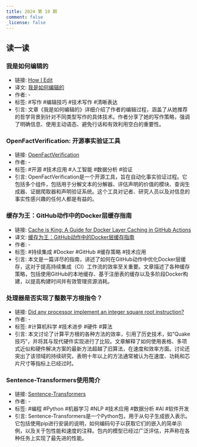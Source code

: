 ```yaml
---
title: 2024 第 10 期
comment: false
_license: false
---
```


## 读一读

### 我是如何编辑的

- 链接: [How I Edit](https://evaparish.com/blog/how-i-edit)
- 译文: [我是如何编辑的](https://endermio.notion.site/546c3367cdc643fbabe30e490b88e76d)
- 作者: -
- 标签: #写作 #编辑技巧 #技术写作 #清晰表达
- 引言: 文章《我是如何编辑的》详细介绍了作者的编辑过程，涵盖了从她推荐的哲学背景到针对不同类型写作的具体技术。作者分享了她的写作策略，强调了明确信息、使用主动语态、避免行话和有效利用空白的重要性。

### OpenFactVerification: 开源事实验证工具

- 链接: [OpenFactVerification](https://github.com/Libr-AI/OpenFactVerification)
- 作者: -
- 标签: #开源 #技术应用 #人工智能 #数据分析 #验证
- 引言: OpenFactVerification是一个开源工具，旨在自动化事实验证过程。它包括多个组件，包括用于分解文本的分解器、评估声明的价值的模块、查询生成器、证据爬取器和声明验证系统。这个工具对记者、研究人员以及对信息的事实性感兴趣的任何人都是有益的。

### 缓存为王：GitHub动作中的Docker层缓存指南

- 链接: [Cache is King: A Guide for Docker Layer Caching in GitHub Actions](https://blacksmith.sh/blog/cache-is-king-a-guide-for-docker-layer-caching-in-github-actions)
- 译文: [缓存为王：GitHub动作中的Docker层缓存指南](https://endermio.notion.site/GitHub-Docker-5990e8221d3b4bee8419be657c235f05)
- 作者: -
- 标签: #持续集成 #Docker #GitHub #缓存策略 #技术应用
- 引言: 本文是一篇详尽的指南，讲述了如何在GitHub动作中优化Docker层缓存，这对于提高持续集成（CI）工作流的效率至关重要。文章描述了各种缓存策略，包括使用GitHub的本地缓存、基于注册表的缓存以及多阶段Docker构建，以提高构建时间并有效管理资源消耗。

### 处理器是否实现了整数平方根指令？

- 链接: [Did any processor implement an integer square root instruction?](https://retrocomputing.stackexchange.com/questions/29787/did-any-processor-implement-an-integer-square-root-instruction)
- 作者: -
- 标签: #计算机科学 #技术进步 #硬件 #算法
- 引言: 本文讨论了计算平方根的各种方法的效率，引用了历史技术，如“Quake技巧”，并将其与现代硬件实现进行了比较。文章解释了如何使用表格、多项式近似和硬件解决方案的最新方法超越了旧算法，在速度和效率方面。讨论还突出了该领域的持续研究，表明十年以上的方法通常被认为在速度、功耗和芯片尺寸等指标上已经过时。

### Sentence-Transformers使用简介

- 链接: [Sentence-Transformers](https://www.sbert.net/index.html)
- 作者: -
- 标签: #编程 #Python #机器学习 #NLP #技术应用 #数据分析 #AI #软件开发
- 引言: Sentence-Transformers是一个Python包，用于从句子生成嵌入表示。它包括使用pip进行安装的说明，如何编码句子以获取它们的嵌入的简单示例，以及关于包性能和速度的注释。包内的模型已经过广泛评估，并声称在各种任务上实现了最先进的性能。

